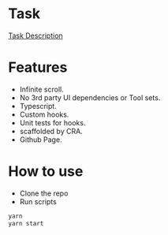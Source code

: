 # Task

[Task Description](tasks.md)
# Features

- Infinite scroll.
- No 3rd party UI dependencies or Tool sets.
- Typescript.
- Custom hooks.
- Unit tests for hooks.
- scaffolded by CRA.
- Github Page.


# How to use

- Clone the repo
- Run scripts

```bash
yarn
yarn start
```